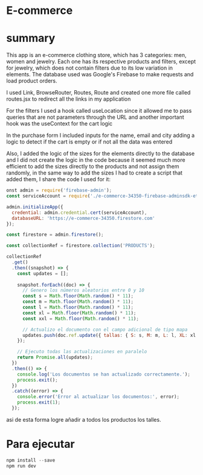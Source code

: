 # E-commerce

# summary
This app is an e-commerce clothing store, which has 3 categories: men, women and jewelry. Each one has its respective products and filters, except for jewelry, which does not contain filters due to its low variation in elements. The database used was Google's Firebase to make requests and load product orders.

I used Link, BrowseRouter, Routes, Route and created one more file called routes.jsx to redirect all the links in my application

For the filters I used a hook called useLocation since it allowed me to pass queries that are not parameters through the URL and another important hook was the useContext for the cart logic

In the purchase form I included inputs for the name, email and city adding a logic to detect if the cart is empty or if not all the data was entered

Also, I added the logic of the sizes for the elements directly to the database and I did not create the logic in the code because it seemed much more efficient to add the sizes directly to the products and not assign them randomly, in the same way to add the sizes I had to create a script that added them, I share the code I used for it:

```javascript
onst admin = require('firebase-admin');
const serviceAccount = require('./e-commerce-34350-firebase-adminsdk-et9ok-09a7a6fae5.json'); // Ruta al archivo de clave de servicio de Firebase

admin.initializeApp({
  credential: admin.credential.cert(serviceAccount),
  databaseURL: 'https://e-commerce-34350.firestore.com' 
});

const firestore = admin.firestore();

const collectionRef = firestore.collection('PRODUCTS');

collectionRef
  .get()
  .then((snapshot) => {
    const updates = [];
    
    snapshot.forEach((doc) => {
      // Genero los números aleatorios entre 0 y 10
      const s = Math.floor(Math.random() * 11);
      const m = Math.floor(Math.random() * 11);
      const l = Math.floor(Math.random() * 11);
      const xl = Math.floor(Math.random() * 11);
      const xxl = Math.floor(Math.random() * 11);

      // Actualizo el documento con el campo adicional de tipo mapa
      updates.push(doc.ref.update({ tallas: { S: s, M: m, L: l, XL: xl, XXL: xxl } }));
    });

    // Ejecuto todas las actualizaciones en paralelo
    return Promise.all(updates);
  })
  .then(() => {
    console.log('Los documentos se han actualizado correctamente.');
    process.exit();
  })
  .catch((error) => {
    console.error('Error al actualizar los documentos:', error);
    process.exit(1);
  });

```

asi de esta forma logre añadir a todos los productos los talles.

# Para ejecutar

```javascript
npm install --save
npm run dev
```
